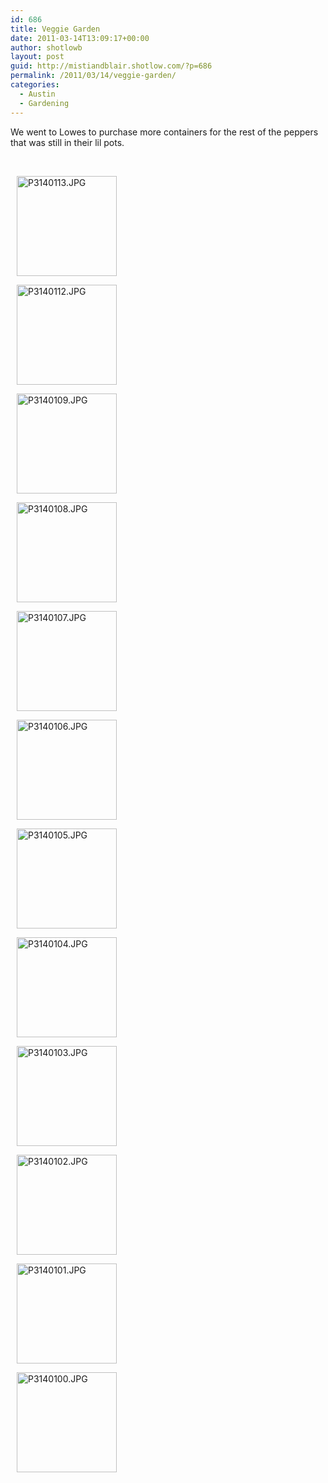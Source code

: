 ```yaml
---
id: 686
title: Veggie Garden
date: 2011-03-14T13:09:17+00:00
author: shotlowb
layout: post
guid: http://mistiandblair.shotlow.com/?p=686
permalink: /2011/03/14/veggie-garden/
categories:
  - Austin
  - Gardening
---
```

We went to Lowes to purchase more containers for the rest of the peppers that was still in their lil pots.

&nbsp;

<div class="pie-gallery alignGalleryLeft">
  <div class="pie-item" style="margin: 10px 10px 10px 10px;">
    <p class="pie-img-wrapper">
      <a rel="lightbox[2011-2-1-13-13-17]" href="http://lh5.ggpht.com/_MynI6inzOS8/TX5W7vCQs2I/AAAAAAAAE2E/vnFTEOqKefM/P3140113.JPG?imgmax=640"><img class="pie-img" src="http://lh5.ggpht.com/_MynI6inzOS8/TX5W7vCQs2I/AAAAAAAAE2E/vnFTEOqKefM/s160-c/P3140113.JPG" alt="P3140113.JPG" width="160" height="160" /></a>
    </p>
  </div>
  
  <div class="pie-item" style="margin: 10px 10px 10px 10px;">
    <p class="pie-img-wrapper">
      <a rel="lightbox[2011-2-1-13-13-17]" href="http://lh4.ggpht.com/_MynI6inzOS8/TX5W657CewI/AAAAAAAAE2A/mi_k1-vgp4I/P3140112.JPG?imgmax=640"><img class="pie-img" src="http://lh4.ggpht.com/_MynI6inzOS8/TX5W657CewI/AAAAAAAAE2A/mi_k1-vgp4I/s160-c/P3140112.JPG" alt="P3140112.JPG" width="160" height="160" /></a>
    </p>
  </div>
  
  <div class="pie-item" style="margin: 10px 10px 10px 10px;">
    <p class="pie-img-wrapper">
      <a rel="lightbox[2011-2-1-13-13-17]" href="http://lh5.ggpht.com/_MynI6inzOS8/TX5W30_nzrI/AAAAAAAAE10/0cWyMeQ3Cqw/P3140109.JPG?imgmax=640"><img class="pie-img" src="http://lh5.ggpht.com/_MynI6inzOS8/TX5W30_nzrI/AAAAAAAAE10/0cWyMeQ3Cqw/s160-c/P3140109.JPG" alt="P3140109.JPG" width="160" height="160" /></a>
    </p>
  </div>
  
  <div class="pie-item" style="margin: 10px 10px 10px 10px;">
    <p class="pie-img-wrapper">
      <a rel="lightbox[2011-2-1-13-13-17]" href="http://lh5.ggpht.com/_MynI6inzOS8/TX5W2vqc0PI/AAAAAAAAE1w/uk_I5FI6BqI/P3140108.JPG?imgmax=640"><img class="pie-img" src="http://lh5.ggpht.com/_MynI6inzOS8/TX5W2vqc0PI/AAAAAAAAE1w/uk_I5FI6BqI/s160-c/P3140108.JPG" alt="P3140108.JPG" width="160" height="160" /></a>
    </p>
  </div>
  
  <div class="pie-item" style="margin: 10px 10px 10px 10px;">
    <p class="pie-img-wrapper">
      <a rel="lightbox[2011-2-1-13-13-17]" href="http://lh5.ggpht.com/_MynI6inzOS8/TX5W1G96WiI/AAAAAAAAE1s/wYnpbt6UkZc/P3140107.JPG?imgmax=640"><img class="pie-img" src="http://lh5.ggpht.com/_MynI6inzOS8/TX5W1G96WiI/AAAAAAAAE1s/wYnpbt6UkZc/s160-c/P3140107.JPG" alt="P3140107.JPG" width="160" height="160" /></a>
    </p>
  </div>
  
  <div class="pie-item" style="margin: 10px 10px 10px 10px;">
    <p class="pie-img-wrapper">
      <a rel="lightbox[2011-2-1-13-13-17]" href="http://lh5.ggpht.com/_MynI6inzOS8/TX5Wz-_fQjI/AAAAAAAAE1o/_-q65_yPA8o/P3140106.JPG?imgmax=640"><img class="pie-img" src="http://lh5.ggpht.com/_MynI6inzOS8/TX5Wz-_fQjI/AAAAAAAAE1o/_-q65_yPA8o/s160-c/P3140106.JPG" alt="P3140106.JPG" width="160" height="160" /></a>
    </p>
  </div>
  
  <div class="pie-item" style="margin: 10px 10px 10px 10px;">
    <p class="pie-img-wrapper">
      <a rel="lightbox[2011-2-1-13-13-17]" href="http://lh6.ggpht.com/_MynI6inzOS8/TX5WywpsrXI/AAAAAAAAE1k/CQWPZYK-Nmk/P3140105.JPG?imgmax=640"><img class="pie-img" src="http://lh6.ggpht.com/_MynI6inzOS8/TX5WywpsrXI/AAAAAAAAE1k/CQWPZYK-Nmk/s160-c/P3140105.JPG" alt="P3140105.JPG" width="160" height="160" /></a>
    </p>
  </div>
  
  <div class="pie-item" style="margin: 10px 10px 10px 10px;">
    <p class="pie-img-wrapper">
      <a rel="lightbox[2011-2-1-13-13-17]" href="http://lh3.ggpht.com/_MynI6inzOS8/TX5WxuueanI/AAAAAAAAE1g/qI3WropNrcQ/P3140104.JPG?imgmax=640"><img class="pie-img" src="http://lh3.ggpht.com/_MynI6inzOS8/TX5WxuueanI/AAAAAAAAE1g/qI3WropNrcQ/s160-c/P3140104.JPG" alt="P3140104.JPG" width="160" height="160" /></a>
    </p>
  </div>
  
  <div class="pie-item" style="margin: 10px 10px 10px 10px;">
    <p class="pie-img-wrapper">
      <a rel="lightbox[2011-2-1-13-13-17]" href="http://lh5.ggpht.com/_MynI6inzOS8/TX5WwuyQReI/AAAAAAAAE1c/PqtBMV2rKTI/P3140103.JPG?imgmax=640"><img class="pie-img" src="http://lh5.ggpht.com/_MynI6inzOS8/TX5WwuyQReI/AAAAAAAAE1c/PqtBMV2rKTI/s160-c/P3140103.JPG" alt="P3140103.JPG" width="160" height="160" /></a>
    </p>
  </div>
  
  <div class="pie-item" style="margin: 10px 10px 10px 10px;">
    <p class="pie-img-wrapper">
      <a rel="lightbox[2011-2-1-13-13-17]" href="http://lh6.ggpht.com/_MynI6inzOS8/TX5Wv0iYPNI/AAAAAAAAE1Y/Y8YV1RHJslk/P3140102.JPG?imgmax=640"><img class="pie-img" src="http://lh6.ggpht.com/_MynI6inzOS8/TX5Wv0iYPNI/AAAAAAAAE1Y/Y8YV1RHJslk/s160-c/P3140102.JPG" alt="P3140102.JPG" width="160" height="160" /></a>
    </p>
  </div>
  
  <div class="pie-item" style="margin: 10px 10px 10px 10px;">
    <p class="pie-img-wrapper">
      <a rel="lightbox[2011-2-1-13-13-17]" href="http://lh4.ggpht.com/_MynI6inzOS8/TX5WuhQz9SI/AAAAAAAAE1U/IqsEH0Bsv6Q/P3140101.JPG?imgmax=640"><img class="pie-img" src="http://lh4.ggpht.com/_MynI6inzOS8/TX5WuhQz9SI/AAAAAAAAE1U/IqsEH0Bsv6Q/s160-c/P3140101.JPG" alt="P3140101.JPG" width="160" height="160" /></a>
    </p>
  </div>
  
  <div class="pie-item" style="margin: 10px 10px 10px 10px;">
    <p class="pie-img-wrapper">
      <a rel="lightbox[2011-2-1-13-13-17]" href="http://lh6.ggpht.com/_MynI6inzOS8/TX5WtYPuKqI/AAAAAAAAE1Q/O4_uwvjrtB4/P3140100.JPG?imgmax=640"><img class="pie-img" src="http://lh6.ggpht.com/_MynI6inzOS8/TX5WtYPuKqI/AAAAAAAAE1Q/O4_uwvjrtB4/s160-c/P3140100.JPG" alt="P3140100.JPG" width="160" height="160" /></a>
    </p>
  </div>
</div>

&nbsp;

&nbsp;